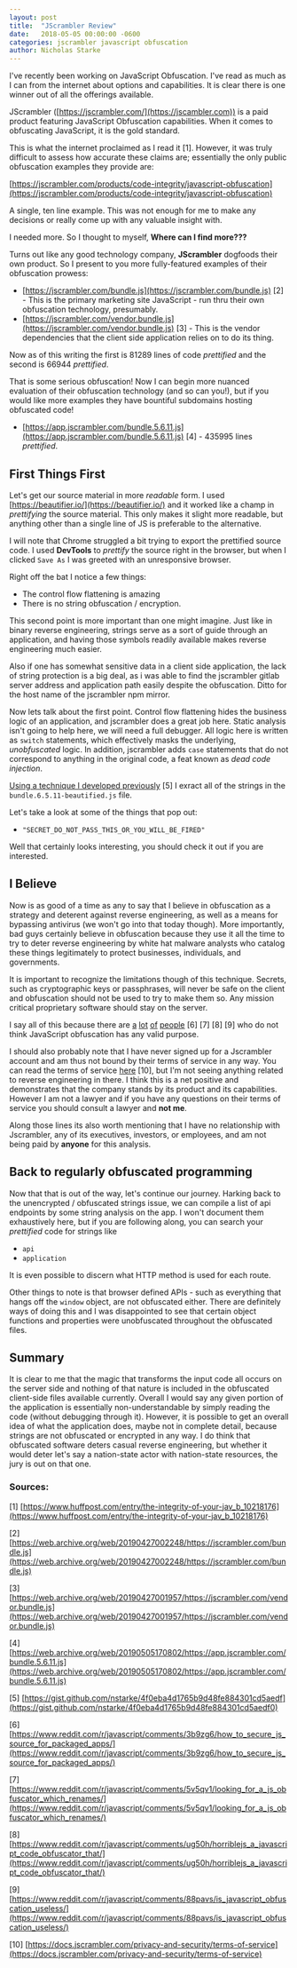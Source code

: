 ```yaml
---
layout: post
title:  "JScrambler Review"
date:   2018-05-05 00:00:00 -0600
categories: jscrambler javascript obfuscation
author: Nicholas Starke
---
```


I've recently been working on JavaScript Obfuscation.  I've read as much as I can from the internet about options and capabilities.  It is clear there is one winner out of all the offerings available.

JScrambler ([https://jscrambler.com/](https://jscambler.com)) is a paid product featuring JavaScript Obfuscation capabilities. When it comes to obfuscating JavaScript, it is the gold standard.

This is what the internet proclaimed as I read it [1].  However, it was truly difficult to assess how accurate these claims are; essentially the only public obfuscation examples they provide are:

[https://jscrambler.com/products/code-integrity/javascript-obfuscation](https://jscrambler.com/products/code-integrity/javascript-obfuscation)

A single, ten line example.  This was not enough for me to make any decisions or really come up with any valuable insight with.

I needed more.  So I thought to myself, **Where can I find more???**

Turns out like any good technology company, **JScrambler** dogfoods their own product.  So I present to you more fully-featured examples of their obfuscation prowess:


* [https://jscrambler.com/bundle.js](https://jscrambler.com/bundle.js) [2] - This is the primary marketing site JavaScript - run thru their own obfuscation technology, presumably.
* [https://jscrambler.com/vendor.bundle.js](https://jscrambler.com/vendor.bundle.js) [3] - This is the vendor dependencies that the client side application relies on to do its thing.

Now as of this writing the first is 81289 lines of code *prettified* and the second is 66944 *prettified*.

That is some serious obfuscation! Now I can begin more nuanced evaluation of their obfuscation technology (and so can you!), but if you would like more examples they have bountiful subdomains hosting obfuscated code!

* [https://app.jscrambler.com/bundle.5.6.11.js](https://app.jscrambler.com/bundle.5.6.11.js) [4] - 435995 lines *prettified*.

## First Things First

Let's get our source material in more *readable* form.  I used [https://beautifier.io/](https://beautifier.io/) and it worked like a champ in *prettifying* the source material.  This only makes it slight more readable, but anything other than a single line of JS is preferable to the alternative.

I will note that Chrome struggled a bit trying to export the prettified source code.  I used **DevTools** to *prettify* the source right in the browser, but when I clicked `Save As` I was greeted with an unresponsive browser.

Right off the bat I notice a few things:

* The control flow flattening is amazing
* There is no string obfuscation / encryption.

This second point is more important than one might imagine.  Just like in binary reverse engineering, strings serve as a sort of guide through an application, and having those symbols readily available makes reverse engineering much easier.

Also if one has somewhat sensitive data in a client side application, the lack of string protection is a big deal, as i was able to find the jscrambler gitlab server address and application path easily despite the obfuscation. Ditto for the host name of the jscrambler npm mirror.

Now lets talk about the first point. Control flow flattening hides the business logic of an application, and jscrambler does a great job here. Static analysis isn't going to help here, we will need a full debugger.  All logic here is written as `switch` statements, which effectively masks the underlying, *unobfuscated* logic.  In addition, jscrambler adds `case` statements that do not correspond to anything in the original code, a feat known as *dead code injection*.

[Using a technique I developed previously](https://gist.github.com/nstarke/4f0eba4d1765b9d48fe884301cd5aedf) [5] I exract all of the strings in the `bundle.6.5.11-beautified.js` file.

Let's take a look at some of the things that pop out:

* `"SECRET_DO_NOT_PASS_THIS_OR_YOU_WILL_BE_FIRED"`

Well that certainly looks interesting, you should check it out if you are interested.


## I Believe

Now is as good of a time as any to say that I believe in obfuscation as a strategy and deterent against reverse engineering, as well as a means for bypassing antivirus (we won't go into that today though). More importantly, bad guys certainly believe in obfuscation because they use it all the time to try to deter reverse engineering by white hat malware analysts who catalog these things legitimately to protect businesses, individuals, and governments. 

It is important to recognize the limitations though of this technique.  Secrets, such as cryptographic keys or passphrases, will never be safe on the client and obfuscation should not be used to try to make them so.  Any mission critical proprietary software should stay on the server.  

I say all of this because there are [a](https://www.reddit.com/r/javascript/comments/3b9zg6/how_to_secure_js_source_for_packaged_apps/) [lot](https://www.reddit.com/r/javascript/comments/5v5qv1/looking_for_a_js_obfuscator_which_renames/) [of](https://www.reddit.com/r/javascript/comments/ug50h/horriblejs_a_javascript_code_obfuscator_that/) [people](https://www.reddit.com/r/javascript/comments/88pavs/is_javascript_obfuscation_useless/) [6] [7] [8] [9] who do not think JavaScript obfuscation has any valid purpose.

I should also probably note that I have never signed up for a Jscrambler account and am thus not bound by their terms of service in any way.  You can read the terms of service [here](https://docs.jscrambler.com/privacy-and-security/terms-of-service) [10], but I'm not seeing anything related to reverse engineering in there.  I think this is a net positive and demonstrates that the company stands by its product and its capabilities.  However I am not a lawyer and if you have any questions on their terms of service you should consult a lawyer and **not me**.

Along those lines its also worth mentioning that I have no relationship with Jscrambler, any of its executives, investors, or employees, and am not being paid by **anyone** for this analysis.

## Back to regularly obfuscated programming

Now that that is out of the way, let's continue our journey.  Harking back to the unencrypted / obfuscated strings issue, we can compile a list of api endpoints by some string analysis on the app.  I won't document them exhaustively here, but if you are following along, you can search your *prettified* code for strings like 

* `api`
* `application`

It is even possible to discern what HTTP method is used for each route.

Other things to note is that browser defined APIs - such as everything that hangs off the `window` object, are not obfuscated either.  There are definitely ways of doing this and I was disappointed to see that certain object functions and properties were unobfuscated throughout the obfuscated files.

## Summary

It is clear to me that the magic that transforms the input code all occurs on the server side and nothing of that nature is included in the obfuscated client-side files available currently.  Overall I would say any given portion of the application is essentially non-understandable by simply reading the code (without debugging through it).  However, it is possible to get an overall idea of what the application does, maybe not in complete detail, because strings are not obfuscated or encrypted in any way.  I do think that obfuscated software deters casual reverse engineering, but whether it would deter let's say a nation-state actor with nation-state resources, the jury is out on that one.  


### Sources:

[1] [https://www.huffpost.com/entry/the-integrity-of-your-jav_b_10218176](https://www.huffpost.com/entry/the-integrity-of-your-jav_b_10218176)

[2] [https://web.archive.org/web/20190427002248/https://jscrambler.com/bundle.js](https://web.archive.org/web/20190427002248/https://jscrambler.com/bundle.js)

[3] [https://web.archive.org/web/20190427001957/https://jscrambler.com/vendor.bundle.js](https://web.archive.org/web/20190427001957/https://jscrambler.com/vendor.bundle.js)

[4] [https://web.archive.org/web/20190505170802/https://app.jscrambler.com/bundle.5.6.11.js](https://web.archive.org/web/20190505170802/https://app.jscrambler.com/bundle.5.6.11.js)

[5] [https://gist.github.com/nstarke/4f0eba4d1765b9d48fe884301cd5aedf](https://gist.github.com/nstarke/4f0eba4d1765b9d48fe884301cd5aedf0)

[6] [https://www.reddit.com/r/javascript/comments/3b9zg6/how_to_secure_js_source_for_packaged_apps/](https://www.reddit.com/r/javascript/comments/3b9zg6/how_to_secure_js_source_for_packaged_apps/)

[7] [https://www.reddit.com/r/javascript/comments/5v5qv1/looking_for_a_js_obfuscator_which_renames/](https://www.reddit.com/r/javascript/comments/5v5qv1/looking_for_a_js_obfuscator_which_renames/)

[8] [https://www.reddit.com/r/javascript/comments/ug50h/horriblejs_a_javascript_code_obfuscator_that/](https://www.reddit.com/r/javascript/comments/ug50h/horriblejs_a_javascript_code_obfuscator_that/)

[9] [https://www.reddit.com/r/javascript/comments/88pavs/is_javascript_obfuscation_useless/](https://www.reddit.com/r/javascript/comments/88pavs/is_javascript_obfuscation_useless/)

[10] [https://docs.jscrambler.com/privacy-and-security/terms-of-service](https://docs.jscrambler.com/privacy-and-security/terms-of-service)